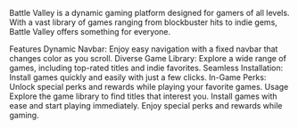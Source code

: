 
Battle Valley is a dynamic gaming platform designed for gamers of all levels. With a vast library of games ranging from blockbuster hits to indie gems, Battle Valley offers something for everyone.

Features
Dynamic Navbar: Enjoy easy navigation with a fixed navbar that changes color as you scroll.
Diverse Game Library: Explore a wide range of games, including top-rated titles and indie favorites.
Seamless Installation: Install games quickly and easily with just a few clicks.
In-Game Perks: Unlock special perks and rewards while playing your favorite games.
Usage
Explore the game library to find titles that interest you.
Install games with ease and start playing immediately.
Enjoy special perks and rewards while gaming.
